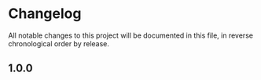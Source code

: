 # Changelog
All notable changes to this project will be documented in this file, in reverse chronological order by release.

## 1.0.0

